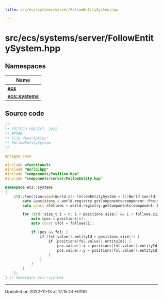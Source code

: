 ```yaml
---
title: src/ecs/systems/server/FollowEntitySystem.hpp

---
```


# src/ecs/systems/server/FollowEntitySystem.hpp



## Namespaces

| Name           |
| -------------- |
| **[ecs](Namespaces/namespaceecs.md)**  |
| **[ecs::systems](Namespaces/namespaceecs_1_1systems.md)**  |




## Source code

```cpp
/*
** EPITECH PROJECT, 2022
** RTYPE
** File description:
** FollowEntitySystem
*/

#pragma once

#include <functional>
#include "World.hpp"
#include "components/Position.hpp"
#include "components/server/FollowEntity.hpp"

namespace ecs::systems
{
    std::function<void(World &)> followEntitySystem = [](World &world) {
        auto &positions = world.registry.getComponents<component::Position>();
        auto const &follows = world.registry.getComponents<component::FollowEntity>();

        for (std::size_t i = 0; i < positions.size() && i < follows.size(); i++) {
            auto &pos = positions[i];
            auto const &fol = follows[i];

            if (pos && fol) {
                if (fol.value().entityId < positions.size()) {
                    if (positions[fol.value().entityId]) {
                        pos.value().x = positions[fol.value().entityId].value().x - 50;
                        pos.value().y = positions[fol.value().entityId].value().y + 50;
                    }
                }
            }
        }
    };
} // namespace ecs::systems
```


-------------------------------

Updated on 2022-11-13 at 17:15:13 +0100
